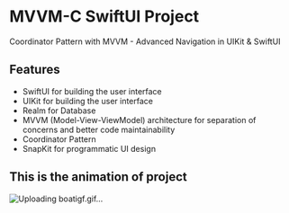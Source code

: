 # MVVM-C SwiftUI Project
Coordinator Pattern with MVVM - Advanced Navigation in UIKit & SwiftUI

## Features

- SwiftUI for building the user interface
- UIKit for building the user interface
- Realm for Database
- MVVM (Model-View-ViewModel) architecture for separation of concerns and better code maintainability
- Coordinator Pattern
- SnapKit for programmatic UI design

## This is the animation of project


![Uploading boatigf.gif…]()
